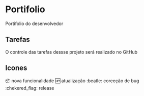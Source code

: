 # Portifolio
Portifolio do desenvolvedor

## Tarefas
O controle das tarefas dessse projeto será realizado no GitHub

## Icones
:package: nova funcionalidade 
:up: atualização 
:beatle: coreeção de bug
:chekered_flag: release


